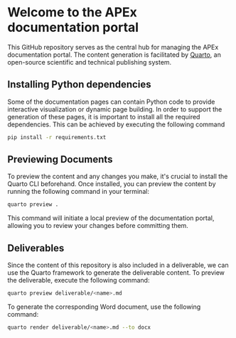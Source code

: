 # Welcome to the APEx documentation portal

This GitHub repository serves as the central hub for managing the APEx documentation portal. 
The content generation is facilitated by [Quarto](https://quarto.org/), an open-source scientific and technical publishing system.

## Installing Python dependencies

Some of the documentation pages can contain Python code to provide interactive visualization or dynamic page building. 
In order to support the generation of these pages, it is important to install all the required dependencies.
This can be achieved by executing the following command

```bash
pip install -r requirements.txt
```

## Previewing Documents

To preview the content and any changes you make, it's crucial to install the Quarto CLI beforehand. 
Once installed, you can preview the content by running the following command in your terminal:

```bash
quarto preview .
```

This command will initiate a local preview of the documentation portal, allowing you to review your changes before committing them.

## Deliverables

Since the content of this repository is also included in a deliverable, we can use the Quarto framework to generate the 
deliverable content. To preview the deliverable, execute the following command:

```bash
quarto preview deliverable/<name>.md
```

To generate the corresponding Word document, use the following command:

```bash
quarto render deliverable/<name>.md --to docx 
```
